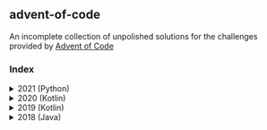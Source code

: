 ## advent-of-code
An incomplete collection of unpolished solutions for the  challenges provided by [Advent of Code](https://adventofcode.com/)

### Index
<details>
    <summary>2021 (Python)</summary>
    <ul>
        <li><a href="2021/src/solution/day_1.py">Day 1</a></li>
        <li><a href="2021/src/solution/day_2.py">Day 2</a></li>
        <li><a href="2021/src/solution/day_3.py">Day 3</a></li>
        <li><a href="2021/src/solution/day_4.py">Day 4</a></li>
        <li><a href="2021/src/solution/day_5.py">Day 5</a></li>
        <li><a href="2021/src/solution/day_6.py">Day 6</a></li>
        <li><a href="2021/src/solution/day_7.py">Day 7</a></li>
        <li><a href="2021/src/solution/day_8.py">Day 8</a></li>
        <li><a href="2021/src/solution/day_9.py">Day 9</a></li>
        <li><a href="2021/src/solution/day_10.py">Day 10</a></li>
        <li><a href="2021/src/solution/day_11.py">Day 11</a></li>
        <li><a href="2021/src/solution/day_12.py">Day 12</a></li>
        <li><a href="2021/src/solution/day_13.py">Day 13</a></li>
        <li><a href="2021/src/solution/day_14.py">Day 14</a></li>
        <li><a href="2021/src/solution/day_15.py">Day 15</a></li>
        <li><a href="2021/src/solution/day_16.py">Day 16</a></li>
    </ul>
</details>

<details>
    <summary>2020 (Kotlin)</summary>
    <ul>
        <li><a href="2020/src/main/kotlin/solution/Day1.kt">Day 1</a></li>
        <li><a href="2020/src/main/kotlin/solution/Day2.kt">Day 2</a></li>
        <li><a href="2020/src/main/kotlin/solution/Day3.kt">Day 3</a></li>
        <li><a href="2020/src/main/kotlin/solution/Day4.kt">Day 4</a></li>
        <li><a href="2020/src/main/kotlin/solution/Day5.kt">Day 5</a></li>
        <li><a href="2020/src/main/kotlin/solution/Day6.kt">Day 6</a></li>
        <li><a href="2020/src/main/kotlin/solution/Day7.kt">Day 7</a></li>
        <li><a href="2020/src/main/kotlin/solution/Day8.kt">Day 8</a></li>
        <li><a href="2020/src/main/kotlin/solution/Day9.kt">Day 9</a></li>
        <li><a href="2020/src/main/kotlin/solution/Day10.kt">Day 10</a></li>
        <li><a href="2020/src/main/kotlin/solution/Day11.kt">Day 11</a></li>
        <li><a href="2020/src/main/kotlin/solution/Day12.kt">Day 12</a></li>
        <li><a href="2020/src/main/kotlin/solution/Day13.kt">Day 13</a></li>
        <li><a href="2020/src/main/kotlin/solution/Day14.kt">Day 14</a></li>
        <li><a href="2020/src/main/kotlin/solution/Day15.kt">Day 15</a></li>
    </ul>
</details>

<details>
    <summary>2019 (Kotlin)</summary>
    <ul>
        <li><a href="2019/src/main/kotlin/solution/Day1.kt">Day 1</a></li>
        <li><a href="2019/src/main/kotlin/solution/Day2.kt">Day 2</a></li>
        <li><a href="2019/src/main/kotlin/solution/Day3.kt">Day 3</a></li>
        <li><a href="2019/src/main/kotlin/solution/Day4.kt">Day 4</a></li>
        <li><a href="2019/src/main/kotlin/solution/Day5.kt">Day 5</a></li>
        <li><a href="2019/src/main/kotlin/solution/Day6.kt">Day 6</a></li>
        <li><a href="2019/src/main/kotlin/solution/Day7.kt">Day 7</a></li>
        <li><a href="2019/src/main/kotlin/solution/Day8.kt">Day 8</a></li>
        <li><a href="2019/src/main/kotlin/solution/Day9.kt">Day 9</a></li>
        <li><a href="2019/src/main/kotlin/solution/Day10.kt">Day 10</a></li>
    </ul>
</details>

<details>
    <summary>2018 (Java)</summary>
    <ul>
        <li><a href="2018/src/main/java/solution/Day1.java">Day 1</a></li>
        <li><a href="2018/src/main/java/solution/Day2.java">Day 2</a></li>
        <li><a href="2018/src/main/java/solution/Day3.java">Day 3</a></li>
        <li><a href="2018/src/main/java/solution/Day4.java">Day 4</a></li>
        <li><a href="2018/src/main/java/solution/Day5.java">Day 5</a></li>
        <li><a href="2018/src/main/java/solution/Day6.java">Day 6</a></li>
        <li><a href="2018/src/main/java/solution/Day7.java">Day 7</a></li>
        <li><a href="2018/src/main/java/solution/Day8.java">Day 8</a></li>
        <li><a href="2018/src/main/java/solution/Day9.java">Day 9</a></li>
    </ul>
</details>
